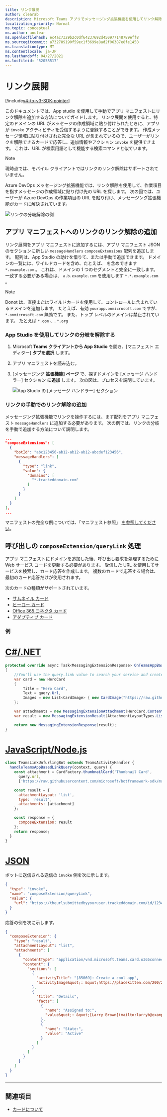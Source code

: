 ```yaml
---
title: リンク展開
author: clearab
description: Microsoft Teams アプリでメッセージング拡張機能を使用してリンク解除を実行する方法。
localization_priority: Normal
ms.topic: conceptual
ms.author: anclear
ms.openlocfilehash: ec4ac7329b2c0df64237692d450977148789eff8
ms.sourcegitcommit: a732789190f59ec1f3699e8ad2f06387e8fe1458
ms.translationtype: MT
ms.contentlocale: ja-JP
ms.lasthandoff: 04/27/2021
ms.locfileid: "52058517"
---
```

# <a name="link-unfurling"></a>リンク展開

[!include[v4-to-v3-SDK-pointer](~/includes/v4-to-v3-pointer-me.md)]

このドキュメントでは、App studio を使用して手動でアプリ マニフェストにリンク解除を追加する方法についてガイドします。 リンク展開を使用すると、特定のドメインの URL がメッセージの作成領域に貼り付けられたときに、アプリが `invoke` アクティビティを受信するように登録することができます。 作成メッセージ領域に貼り付けされた完全な URL が含まれているので、ユーザーがリンクを解除できるカードで応答し、追加情報やアクション `invoke` を提供できます。 これは、URL が検索用語として機能する検索コマンドと似ています。

> [!NOTE]
> 現時点では、モバイル クライアントではリンクのリンク解除はサポートされていません。

Azure DevOps メッセージング拡張機能では、リンク解除を使用して、作業項目を指すメッセージの作成領域に貼り付け先の URL を探します。 次の図では、ユーザーが Azure DevOps の作業項目の URL を貼り付け、メッセージング拡張機能がカードに解決されています。

![リンクの分岐解除の例](~/assets/images/compose-extensions/messagingextensions_linkunfurling.png)

## <a name="add-link-unfurling-to-your-app-manifest"></a>アプリ マニフェストへのリンクのリンク解除の追加

リンク展開をアプリ マニフェストに追加するには、アプリ マニフェスト JSON のセクションに新しい `messageHandlers` `composeExtensions` 配列を追加します。 配列は、App Studio の助けを借りて、または手動で追加できます。 ドメインの一覧には、ワイルドカードを含め、たとえば、 を含めできます `*.example.com` 。 これは、ドメインの 1 つのセグメントと完全に一致します。一致する必要がある場合は、 `a.b.example.com` を使用します `*.*.example.com` 。

> [!NOTE]
> Donot は、直接またはワイルドカードを使用して、コントロールに含まれているドメインを追加します。 たとえば、有効 `yourapp.onmicrosoft.com` ですが、 `*.onmicrosoft.com` 無効です。 また、トップ レベルのドメインは禁止されています。 たとえば `*.com` 、. `*.org`

### <a name="add-link-unfurling-using-app-studio"></a>App Studio を使用してリンクの分岐を解除する

1. Microsoft **Teams クライアントから App Studio** を開き、[マニフェスト エディター] **タブを選択** します。
1. アプリ マニフェストを読み込む。
1. [メッセージング **拡張機能] ページ** で、探すドメインを [メッセージ ハンドラー] セクション **に追加** します。 次の図は、プロセスを説明しています。

    ![App Studio の [メッセージ ハンドラー] セクション](~/assets/images/link-unfurling.png)
    
### <a name="add-link-unfurling-manually"></a>リンクの手動でのリンク解除の追加

メッセージング拡張機能でリンクを操作するには、まず配列をアプリ マニフェスト `messageHandlers` に追加する必要があります。 次の例では、リンクの分岐を手動で追加する方法について説明します。 


```json
...
"composeExtensions": [
  {
    "botId": "abc123456-ab12-ab12-ab12-abcdef123456",
    "messageHandlers": [
      {
        "type": "link",
        "value": {
          "domains": [
            "*.trackeddomain.com"
          ]
        }
      }
    ]
  }
],
...
```

マニフェストの完全な例については、「マニフェスト参照」 [を参照してください](~/resources/schema/manifest-schema.md)。

## <a name="handle-the-composeextensionquerylink-invoke"></a>呼び出しの `composeExtension/queryLink` 処理

アプリ マニフェストにドメインを追加した後、呼び出し要求を処理するために Web サービス コードを更新する必要があります。 受信した URL を使用してサービスを検索し、カード応答を作成します。 複数のカードで応答する場合は、最初のカード応答だけが使用されます。

次のカードの種類がサポートされています。

* [サムネイル カード](~/task-modules-and-cards/cards/cards-reference.md#thumbnail-card)
* [ヒーロー カード](~/task-modules-and-cards/cards/cards-reference.md#hero-card)
* [Office 365 コネクタ カード](~/task-modules-and-cards/cards/cards-reference.md#office-365-connector-card)
* [アダプティブ カード](~/task-modules-and-cards/cards/cards-reference.md#adaptive-card)

### <a name="example"></a>例

# <a name="cnet"></a>[C#/.NET](#tab/dotnet)

```csharp
protected override async Task<MessagingExtensionResponse> OnTeamsAppBasedLinkQueryAsync(ITurnContext<IInvokeActivity> turnContext, AppBasedLinkQuery query, CancellationToken cancellationToken)
{
    //You'll use the query.link value to search your service and create a card response
    var card = new HeroCard
    {
        Title = "Hero Card",
        Text = query.Url,
        Images = new List<CardImage> { new CardImage("https://raw.githubusercontent.com/microsoft/botframework-sdk/master/icon.png") },
    };

    var attachments = new MessagingExtensionAttachment(HeroCard.ContentType, null, card);
    var result = new MessagingExtensionResult(AttachmentLayoutTypes.List, "result", new[] { attachments }, null, "test unfurl");

    return new MessagingExtensionResponse(result);
}
```

# <a name="javascriptnodejs"></a>[JavaScript/Node.js](#tab/javascript)

```javascript
class TeamsLinkUnfurlingBot extends TeamsActivityHandler {
  handleTeamsAppBasedLinkQuery(context, query) {
    const attachment = CardFactory.thumbnailCard('Thumbnail Card',
      query.url,
      ['https://raw.githubusercontent.com/microsoft/botframework-sdk/master/icon.png']);

    const result = {
      attachmentLayout: 'list',
      type: 'result',
      attachments: [attachment]
    };

    const response = {
      composeExtension: result
    };
    return response;
  }
}
```

# <a name="json"></a>[JSON](#tab/json)

ボットに送信される送信の `invoke` 例を次に示します。

```json
{
  "type": "invoke",
  "name": "composeExtension/queryLink",
  "value": {
    "url": "https://theurlsubmittedbyyouruser.trackeddomain.com/id/1234"
  }
}
```

応答の例を次に示します。

```json
{
  "composeExtension": {
    "type": "result",
    "attachmentLayout": "list",
    "attachments": [
      {
        "contentType": "application/vnd.microsoft.teams.card.o365connector",
        "content": {
          "sections": [
            {
              "activityTitle": "[85069]: Create a cool app",
              "activityImage&quot;: &quot;https://placekitten.com/200/200"
            },
            {
              "title": "Details",
              "facts": [
                {
                  "name": "Assigned to:",
                  "value&quot;: &quot;[Larry Brown](mailto:larryb@example.com)"
                },
                {
                  "name": "State:",
                  "value": "Active"
                }
              ]
            }
          ]
        }
      }
    ]
  }
}
```

* * *

## <a name="see-also"></a>関連項目 

- [カードについて](~/task-modules-and-cards/what-are-cards.md)
